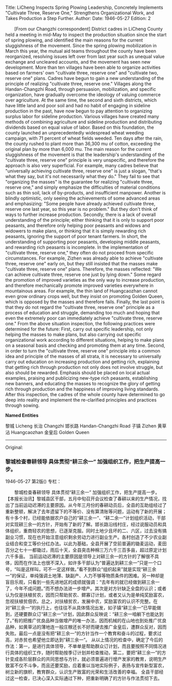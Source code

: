 Title: LiCheng Inspects Spring Plowing Leadership, Concretely Implements "Cultivate Three, Reserve One," Strengthens Organizational Work, and Takes Production a Step Further.
Author:
Date: 1946-05-27
Edition: 2

　　[From our Changzhi correspondent] District cadres in LiCheng County held a meeting in mid-May to inspect the production situation since the start of spring plowing, and identified the main reasons for the current sluggishness of the movement. Since the spring plowing mobilization in March this year, the mutual aid teams throughout the county have been reorganized, resolving issues left over from last year such as unequal value exchange and uncleared accounts, and the movement has seen new development. More than ten villages have been able to organize activities based on farmers' own "cultivate three, reserve one" and "cultivate two, reserve one" plans. Cadres have begun to gain a new understanding of the principle of realizing "cultivate three, reserve one." Villages along the Handan-Changzhi Road, through persuasion, mobilization, and specific organization, have gradually overcome the ideology of valuing commerce over agriculture. At the same time, the second and sixth districts, which have little land and poor soil and had no habit of engaging in sideline production in the past, have now begun to pay attention to organizing surplus labor for sideline production. Various villages have created many methods of combining agriculture and sideline production and distributing dividends based on equal value of labor. Based on this foundation, the county launched an unprecedentedly widespread wheat weeding campaign, with 71 percent of wheat fields weeded. Ten days after the rain, the county rushed to plant more than 36,300 mu of cotton, exceeding the original plan by more than 6,000 mu.
    The main reason for the current sluggishness of the movement is that the leadership's understanding of the "cultivate three, reserve one" principle is very unspecific, and therefore the approach is also very superficial. For example, many cadres believe that "universally achieving cultivate three, reserve one" is just a slogan, "that's what they say, but it's not necessarily what they do." They fail to see that "organizing the masses" is the guarantee for realizing "cultivate three, reserve one," and simply emphasize the difficulties of material conditions such as thin soil, lack of by-products, and insufficient manpower. Another is blindly optimistic, only seeing the achievements of some advanced areas and emphasizing: "Some people have already achieved cultivate three, reserve one last year, so this year is no problem." But they don't think of ways to further increase production. Secondly, there is a lack of overall understanding of the principle; either thinking that it is only to support poor peasants, and therefore only helping poor peasants and widows and widowers to make plans, or thinking that it is simply rewarding rich peasants, ignoring the support of poor tenant farmers. In short, the understanding of supporting poor peasants, developing middle peasants, and rewarding rich peasants is incomplete. In the implementation of "cultivate three, reserve one," they often do not proceed from specific circumstances. For example, Zizhen was already able to achieve "cultivate three, reserve one" early on, but they still insisted that the masses make "cultivate three, reserve one" plans. Therefore, the masses reflected: "We can achieve cultivate three, reserve one just by lying down." Some regard the promotion of improved varieties as the only way to increase production, and therefore mechanically promote improved varieties everywhere in mountainous areas. For example, the thin land of Huangcaozhan cannot even grow ordinary crops well, but they insist on promoting Golden Queen, which is opposed by the masses and therefore fails. Finally, the last point is that they do not regard the "cultivate three, reserve one" principle as a process of education and struggle, demanding too much and hoping that even the extremely poor can immediately achieve "cultivate three, reserve one."
    From the above situation inspection, the following practices were determined for the future: First, carry out specific leadership, not only helping the masses to make plans, but also carrying out specific organizational work according to different situations, helping to make plans on a seasonal basis and checking and promoting them at any time. Second, in order to turn the "cultivate three, reserve one" principle into a common idea and principle of the masses of all strata, it is necessary to universally carry out education on increasing production and getting rich, explaining that getting rich through production not only does not involve struggle, but also should be rewarded. Emphasis should be placed on local actual examples, praising and publicizing new-type rich peasants, establishing new banners, and educating the masses to recognize the glory of getting rich through production and the happiness of improving living standards.
    After this inspection, the cadres of the whole county have determined to go deep into reality and implement the re-clarified principles and practices through sowing.

**Named Entities**

黎城    Licheng
长治    Changzhi
邯长路  Handan-Changzhi Road
子镇    Zizhen
黄草沾  Huangcaozhan
金皇后  Golden Queen



<hr /> 

Original: 


### 黎城检查春耕领导  具体贯彻“耕三余一”  加强组织工作，把生产提高一步。

1946-05-27
第2版()
专栏：

　　黎城检查春耕领导
    具体贯彻“耕三余一” 
    加强组织工作，把生产提高一步。
    【本报长治讯】黎城县区干部，五月中旬召开会议检查了春耕以来的生产情况，找出了当前运动迟滞的主要原因。从今年三月份的春耕动员后，全县的互助组经过了重新整顿，解决了去年遗留下的不等价、没有算清账等问题，运动有了新的开展；有十多个村，已经能依据农户自己的“耕三余一”、“耕二余一”计划组织活动，干部对实现耕三余一的方针，开始有了新的了解。邯长路沿线村庄，经过说服动员和具体组织，重商轻农的思想，已逐渐克服。同时土地少且坏的二、六区，过去没有搞副业习惯，现在也开始注意组织剩余劳动力进行副业生产。各村创造了不少农业副业结合和变工等价分红办法。以此为基础，全县开展了空前普遍的锄麦运动，麦田百分之七十一都锄过，雨后十天，全县突击种棉三万六千三百多亩，超过原定计划六千多亩。
    当前运动迟滞的主要原因是领导上对耕三余一的方针的了解很不具体，因而在作法上也很不深入，如许多干部认为“普遍达到耕三余一”只是一个口号，“叫是这样叫，可不一定这样做。”看不到群众“组织起来”就是实现“耕三余一”的保证，单纯强调土地薄、缺副产、人力不够等物质条件的困难。另一种却是盲目乐观，只看到一些先进地区的成绩就强调：“去年有的就已经做到耕三余一了，今年不成问题。”而不想办法进一步增产。其次是对方针缺乏全盘的认识；或者认为仅是扶植贫农，因而只帮助贫农、鳏寡订计划，或者又认为是单纯奖励富农，忽视扶植贫佃农。总之，对扶植贫农，发展中农，奖励富农的认识不完整。在对“耕三余一”的执行上，也往往不从具体情况出发，如子镇“耕三余一”已早能做到，还硬要群众订“耕三余一”计划，因此群众反映说：“耕三余一咱躺下也能达到了。”有的把推广优良品种当做增产的唯一办法，因而机械的在山地也到处推广优良品种，如黄草沾的薄地连一般庄稼还长不好而硬去推广金皇后，遭群众反对，因而失败。最后一点是没有把“耕三余一”的方针当作一个教育和奋斗的过程，要求过高，对赤贫也希望他立即达到“耕三余一”。
    从以上情况的检查中，确定了今后的作法：第一，是进行具体领导，不单单是帮助群众订计划，而且要按照不同情况进行具体的组织工作，随时帮助按季订计划并检查推动，第二，要把“耕三余一”的方针变成各阶层群众的共同思想与方针，就必须普遍进行增产发家的教育，说明生产致富不仅不斗争，而且还要奖励，应着重以当地实际例子，表扬与宣传新型富农，树立新的旗帜，教育群众，认识生产致富的光荣和生活改善的幸福。
    全县干部经过这一检查，已决心深入实际通过下种，把重新明确了的方针与作法贯彻下去。
